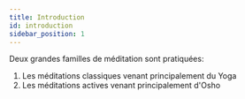```yaml
---
title: Introduction
id: introduction
sidebar_position: 1
---
```


Deux grandes familles de méditation sont pratiquées:

1. Les méditations classiques venant principalement du Yoga
1. Les méditations actives venant principalement d'Osho
